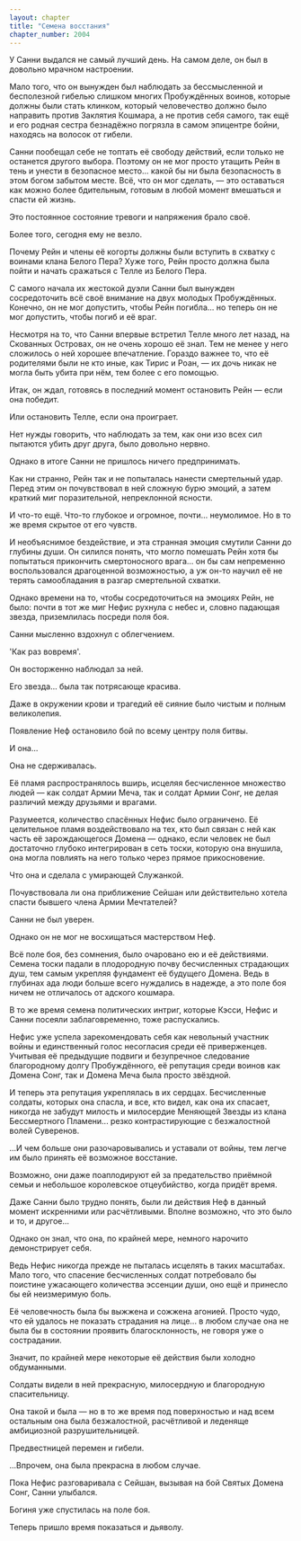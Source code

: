 ```yaml
---
layout: chapter
title: "Семена восстания"
chapter_number: 2004
---
```




У Санни выдался не самый лучший день. На самом деле, он был в довольно мрачном настроении.

Мало того, что он вынужден был наблюдать за бессмысленной и бесполезной гибелью слишком многих Пробуждённых воинов, которые должны были стать клинком, который человечество должно было направить против Заклятия Кошмара, а не против себя самого, так ещё и его родная сестра безнадёжно погрязла в самом эпицентре бойни, находясь на волосок от гибели.

Санни пообещал себе не топтать её свободу действий, если только не останется другого выбора. Поэтому он не мог просто утащить Рейн в тень и унести в безопасное место... какой бы ни была безопасность в этом богом забытом месте. Всё, что он мог сделать, — это оставаться как можно более бдительным, готовым в любой момент вмешаться и спасти ей жизнь.

Это постоянное состояние тревоги и напряжения брало своё.

Более того, сегодня ему не везло.

Почему Рейн и члены её когорты должны были вступить в схватку с воинами клана Белого Пера? Хуже того, Рейн просто должна была пойти и начать сражаться с Телле из Белого Пера.

С самого начала их жестокой дуэли Санни был вынужден сосредоточить всё своё внимание на двух молодых Пробуждённых. Конечно, он не мог допустить, чтобы Рейн погибла... но теперь он не мог допустить, чтобы погиб и её враг.

Несмотря на то, что Санни впервые встретил Телле много лет назад, на Скованных Островах, он не очень хорошо её знал. Тем не менее у него сложилось о ней хорошее впечатление. Гораздо важнее то, что её родителями были не кто иные, как Тирис и Роан, — их дочь никак не могла быть убита при нём, тем более с его помощью.

Итак, он ждал, готовясь в последний момент остановить Рейн — если она победит.

Или остановить Телле, если она проиграет.

Нет нужды говорить, что наблюдать за тем, как они изо всех сил пытаются убить друг друга, было довольно нервно.

Однако в итоге Санни не пришлось ничего предпринимать.

Как ни странно, Рейн так и не попыталась нанести смертельный удар. Перед этим он почувствовал в ней сложную бурю эмоций, а затем краткий миг поразительной, непреклонной ясности.

И что-то ещё. Что-то глубокое и огромное, почти... неумолимое. Но в то же время скрытое от его чувств.

И необъяснимое бездействие, и эта странная эмоция смутили Санни до глубины души. Он силился понять, что могло помешать Рейн хотя бы попытаться прикончить смертоносного врага... он бы сам непременно воспользовался драгоценной возможностью, а уж он-то научил её не терять самообладания в разгар смертельной схватки.

Однако времени на то, чтобы сосредоточиться на эмоциях Рейн, не было: почти в тот же миг Нефис рухнула с небес и, словно падающая звезда, приземлилась посреди поля боя.

Санни мысленно вздохнул с облегчением.

'Как раз вовремя'.

Он восторженно наблюдал за ней.

Его звезда... была так потрясающе красива.

Даже в окружении крови и трагедий её сияние было чистым и полным великолепия.

Появление Неф остановило бой по всему центру поля битвы.

И она...

Она не сдерживалась.

Её пламя распространялось вширь, исцеляя бесчисленное множество людей — как солдат Армии Меча, так и солдат Армии Сонг, не делая различий между друзьями и врагами.

Разумеется, количество спасённых Нефис было ограничено. Её целительное пламя воздействовало на тех, кто был связан с ней как часть её зарождающегося Домена — однако, если человек не был достаточно глубоко интегрирован в сеть тоски, которую она внушила, она могла повлиять на него только через прямое прикосновение.

Что она и сделала с умирающей Служанкой.

Почувствовала ли она приближение Сейшан или действительно хотела спасти бывшего члена Армии Мечтателей?

Санни не был уверен.

Однако он не мог не восхищаться мастерством Неф.

Всё поле боя, без сомнения, было очаровано ею и её действиями. Семена тоски падали в плодородную почву бесчисленных страдающих душ, тем самым укрепляя фундамент её будущего Домена. Ведь в глубинах ада люди больше всего нуждались в надежде, а это поле боя ничем не отличалось от адского кошмара.

В то же время семена политических интриг, которые Кэсси, Нефис и Санни посеяли заблаговременно, тоже распускались.

Нефис уже успела зарекомендовать себя как невольный участник войны и единственный голос несогласия среди её приверженцев. Учитывая её предыдущие подвиги и безупречное следование благородному долгу Пробуждённого, её репутация среди воинов как Домена Сонг, так и Домена Меча была просто звёздной.

И теперь эта репутация укреплялась в их сердцах. Бесчисленные солдаты, которых она спасла, и все, кто видел, как она их спасает, никогда не забудут милость и милосердие Меняющей Звезды из клана Бессмертного Пламени... резко контрастирующие с безжалостной волей Суверенов.

...И чем больше они разочаровывались и уставали от войны, тем легче им было принять её возможное восстание.

Возможно, они даже поаплодируют ей за предательство приёмной семьи и небольшое королевское отцеубийство, когда придёт время.

Даже Санни было трудно понять, были ли действия Неф в данный момент искренними или расчётливыми. Вполне возможно, что это было и то, и другое...

Однако он знал, что она, по крайней мере, немного нарочито демонстрирует себя.

Ведь Нефис никогда прежде не пыталась исцелять в таких масштабах. Мало того, что спасение бесчисленных солдат потребовало бы поистине ужасающего количества эссенции души, оно ещё и принесло бы ей неизмеримую боль.

Её человечность была бы выжжена и сожжена агонией. Просто чудо, что ей удалось не показать страдания на лице... в любом случае она не была бы в состоянии проявить благосклонность, не говоря уже о сострадании.

Значит, по крайней мере некоторые её действия были холодно обдуманными.

Солдаты видели в ней прекрасную, милосердную и благородную спасительницу.

Она такой и была — но в то же время под поверхностью и над всем остальным она была безжалостной, расчётливой и леденяще амбициозной разрушительницей.

Предвестницей перемен и гибели.

...Впрочем, она была прекрасна в любом случае.

Пока Нефис разговаривала с Сейшан, вызывая на бой Святых Домена Сонг, Санни улыбался.

Богиня уже спустилась на поле боя.

Теперь пришло время показаться и дьяволу.

